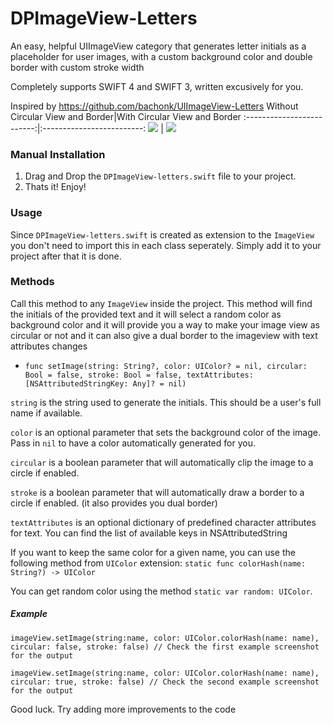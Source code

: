 # DPImageView-Letters

An easy, helpful UIImageView category that generates letter initials as a placeholder for user images, with a custom background color and double border with custom stroke width

Completely supports SWIFT 4 and SWIFT 3, written excusively for you.

Inspired by https://github.com/bachonk/UIImageView-Letters
Without Circular View and Border|With Circular View and Border
:-------------------------:|:-------------------------:
![](https://github.com/deepakraj27/DPImageView-Letters/blob/master/ScreenShots/nonCircular.png)  |  ![](https://github.com/deepakraj27/DPImageView-Letters/blob/master/ScreenShots/circular.png)

### Manual Installation

1. Drag and Drop the `DPImageView-letters.swift` file to your project. 
2. Thats it! Enjoy!

### Usage

Since `DPImageView-letters.swift` is created as extension to the `ImageView` you don't need to import this in each class seperately. Simply add it to your project after that it is done.

### Methods
Call this method to any `ImageView` inside the project. This method will find the initials of the provided text and it will select a random color as background color and it will provide you a way to make your image view as circular or not and it can also give a dual border to the imageview with text attributes changes

+ `func setImage(string: String?, color: UIColor? = nil, circular: Bool = false, stroke: Bool = false, textAttributes: [NSAttributedStringKey: Any]? = nil)`

`string` is the string used to generate the initials. This should be a user's full name if available.

`color` is an optional parameter that sets the background color of the image. Pass in `nil` to have a color automatically generated for you.

`circular` is a boolean parameter that will automatically clip the image to a circle if enabled.

`stroke` is a boolean parameter that will automatically draw a border to a circle if enabled. (it also provides you dual border)

`textAttributes` is an optional dictionary of predefined character attributes for text. You can find the list of available keys in NSAttributedString

If you want to keep the same color for a given name, you can use the following method from `UIColor` extension:
`static func colorHash(name: String?) -> UIColor`

You can get random color using the method `static var random: UIColor`.


##### Example

```
imageView.setImage(string:name, color: UIColor.colorHash(name: name), circular: false, stroke: false) // Check the first example screenshot for the output 

imageView.setImage(string:name, color: UIColor.colorHash(name: name), circular: true, stroke: false) // Check the second example screenshot for the output 
```

Good luck. Try adding more improvements to the code
